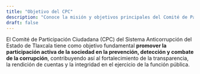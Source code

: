 ```yaml
---
title: "Objetivo del CPC"
description: "Conoce la misión y objetivos principales del Comité de Participación Ciudadana"
draft: false
---
```




El Comité de Participación Ciudadana (CPC) del Sistema Anticorrupción del Estado de Tlaxcala tiene como objetivo fundamental **promover la participación activa de la sociedad en la prevención, detección y combate de la corrupción**, contribuyendo así al fortalecimiento de la transparencia, la rendición de cuentas y la integridad en el ejercicio de la función pública.

